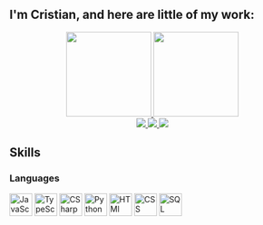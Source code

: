 ## I'm Cristian, and here are little of my work:

<div align="center">
  <a href="https://github.com/cDreyer00">
  <img height="150px" src="https://github-readme-stats.vercel.app/api?username=cDreyer00&show_icons=true&theme=github_dark&include_all_commits=true&count_private=true">
  <img height="150px" src="https://github-readme-stats.vercel.app/api/top-langs/?username=cDreyer00&layout=compact&langs_count=7&theme=github_dark">
  </a>
</div>    

<div style="display: inline_block" align="center">
  <a href="mailto:cristianbr.dreyer@gmail.com"><img src="https://img.shields.io/badge/Gmail-D14836?style=for-the-badge&logo=gmail&logoColor=white">
  </a>
  <a href="https://api.whatsapp.com/send?phone=5551997140962"><img src="https://img.shields.io/badge/WhatsApp-25D366?style=for-the-badge&logo=whatsapp&logoColor=white">
  </a>
  <a href="https://www.linkedin.com/in/cristian-dreyer-26676b200/"><img src="https://img.shields.io/badge/LinkedIn-0077B5?style=for-the-badge&logo=linkedin&logoColor=white">
  </a>
</div>

## Skills

### Languages
<div>
  <img alt="JavaScript" src="https://cdn-icons-png.flaticon.com/512/5968/5968292.png" height="40">
  <img alt="TypeScript" src="https://cdn-icons-png.flaticon.com/512/5968/5968381.png" height="40">
  <img alt="CSharp" src="https://cdn-icons-png.flaticon.com/512/6132/6132221.png" height="40">
  <img alt="Python" src="https://cdn-icons-png.flaticon.com/512/919/919852.png" height="40">
  <img alt="HTMl" src="https://cdn-icons-png.flaticon.com/512/174/174854.png" height="40">
  <img alt="CSS" src="https://cdn-icons-png.flaticon.com/512/732/732190.png" height="40">
  <img alt="SQL" src="https://cdn-icons-png.flaticon.com/512/2772/2772128.png" height="40">
</div>
